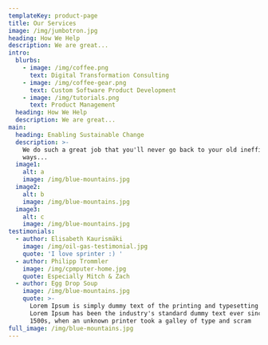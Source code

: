 ```yaml
---
templateKey: product-page
title: Our Services
image: /img/jumbotron.jpg
heading: How We Help
description: We are great...
intro:
  blurbs:
    - image: /img/coffee.png
      text: Digital Transformation Consulting
    - image: /img/coffee-gear.png
      text: Custom Software Product Development
    - image: /img/tutorials.png
      text: Product Management
  heading: How We Help
  description: We are great...
main:
  heading: Enabling Sustainable Change
  description: >-
    We do such a great job that you'll never go back to your old inefficient
    ways...
  image1:
    alt: a
    image: /img/blue-mountains.jpg
  image2:
    alt: b
    image: /img/blue-mountains.jpg
  image3:
    alt: c
    image: /img/blue-mountains.jpg
testimonials:
  - author: Elisabeth Kaurismäki
    image: /img/oil-gas-testimonial.jpg
    quote: 'I love sprinter :) '
  - author: Philipp Trommler
    image: /img/cpmputer-home.jpg
    quote: Especially Mitch & Zach
  - author: Egg Drop Soup
    image: /img/blue-mountains.jpg
    quote: >-
      Lorem Ipsum is simply dummy text of the printing and typesetting industry.
      Lorem Ipsum has been the industry's standard dummy text ever since the
      1500s, when an unknown printer took a galley of type and scram
full_image: /img/blue-mountains.jpg
---
```


